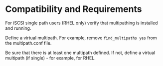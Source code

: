 # Compatibility and Requirements

For iSCSI single path users (RHEL only) verify that multipathing is installed and running.

Define a virtual multipath. For example, remove `find_multipaths yes` from the multipath.conf file.

Be sure that there is at least one multipath defined. If not, define a virtual multipath (if single) - for example, for RHEL.